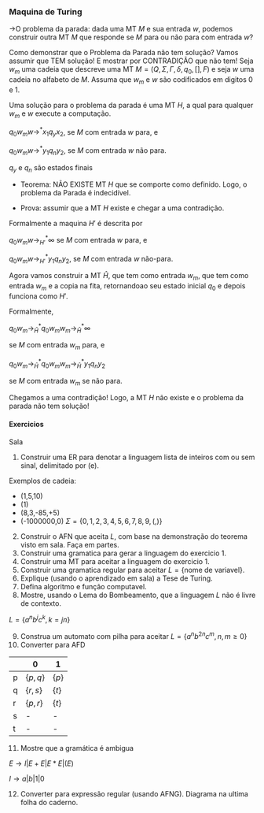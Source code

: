 ### Maquina de Turing
$\to$O problema da parada: dada uma MT $M$ e sua entrada $w$, podemos construir outra MT $M$ que responde se $M$ para ou não para com entrada $w$?

Como demonstrar que o Problema da Parada não tem solução?
Vamos assumir que TEM solução! E mostrar por CONTRADIÇÃO que não tem!
Seja $w_m$ uma cadeia que descreve uma MT $M=(Q,\Sigma ,\Gamma ,\delta ,q_{0},[],F)$ e seja $w$ uma cadeia no alfabeto de $M$. Assuma que $w_m$ e $w$ são codificados em digitos 0 e 1.

Uma solução para o problema da parada é uma MT $H$, a qual para qualquer $w_m$ e $w$ execute a computação.

$q_{0}w_{m}w \longrightarrow^{*}x_{1}q_{y}x_{2}$, se $M$ com entrada $w$ para, e

$q_{0}w_{m}w\longrightarrow^{*}y_{1}q_{n}y_{2}$, se $M$ com entrada $w$ não para.

$q_y$ e $q_n$ são estados finais

- Teorema:
NÃO EXISTE MT $H$ que se comporte como definido.
Logo, o problema da Parada é indecidível.

- Prova: assumir que a MT $H$ existe e chegar a uma contradição.

Formalmente a maquina $H'$ é descrita por

$q_{0}w_mw\longrightarrow^{*}_{H'} \infty$ se $M$ com entrada $w$ para, e

$q_{0}w_mw\longrightarrow^{*}_{H'} y_{1}q_ny_{2}$, se $M$ com entrada $w$ não-para.

Agora vamos construir a MT $Ĥ$, que tem como entrada $w_m$, que tem como entrada $w_m$ e a copia na fita, retornandoao seu estado inicial $q_{0}$ e depois funciona como $H'$.

Formalmente,

$q_{0}w_m\longrightarrow^{*}_{Ĥ}q_{0}w_mw_m\longrightarrow^{*}_{Ĥ}\infty$

se $M$ com entrada $w_m$ para, e

$q_{0}w_m\longrightarrow^{*}_{Ĥ}q_{0}w_mw_m\longrightarrow^{*}_{Ĥ}y_{1}q_ny_{2}$

se $M$ com entrada $w_m$ se não para.

Chegamos a uma contradição! Logo, a MT $H$ não existe e o problema da parada não tem solução!

#### Exercicios
Sala
1. Construir uma ER para denotar a linguagem lista de inteiros com ou sem sinal, delimitado por (e).

Exemplos de cadeia:
- (1,5,10)
- (1)
- (8,3,-85,+5)
- (-1000000,0)
$\Sigma=\{0,1,2,3,4,5,6,7,8,9,(,)\}$

2. Construir o AFN que aceita $L$, com base na demonstração do teorema visto em sala. Faça em partes.
3. Construir  uma gramatica para gerar a linguagem do exercicio 1.
4. Construir uma MT para aceitar a linguagem do exercicio 1.
5. Construir uma gramatica regular para aceitar $L=\{\text{nome de variavel}\}$.
6. Explique (usando o aprendizado em sala) a Tese de Turing.
7. Defina algoritmo e função computavel.
8. Mostre, usando o Lema do Bombeamento, que a linguagem $L$ não é livre de contexto. 

$L=\{a^nb^jc^k,k=jn\}$

9. Construa um automato com pilha para aceitar $L=\{a^nb^{2n}c^m, n,m \ge 0\}$
10. Converter para AFD

|  | 0 | 1 |
| --------------- | --------------- | --------------- |
| p | $\{p,q\}$ | $\{p\}$   |
| q | $\{r,s\}$ | $\{t\}$ |
| r | $\{p,r\}$ | $\{t\}$ |
| s | - | - |
| t | - | - |

11. Mostre que a gramática é ambigua

$E\to I|E+E|E*E|(E)$

$I\to a|b|1|0$

12. Converter para expressão regular (usando AFNG).
Diagrama na ultima folha do caderno.
